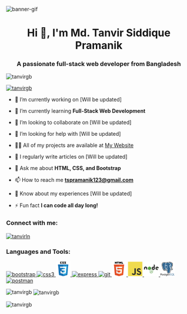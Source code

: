 ![banner-gif](https://github.com/user-attachments/assets/fdbea014-f14c-4d59-a2d0-e11f5d178dfb)

<h1 align="center">Hi 👋, I'm Md. Tanvir Siddique Pramanik</h1>
<h3 align="center">A passionate full-stack web developer from Bangladesh</h3>

<p align="left"> <img src="https://komarev.com/ghpvc/?username=tanvirgb&label=Profile%20views&color=0e75b6&style=flat" alt="tanvirgb" /> </p>

<p align="left"> <a href="https://github.com/ryo-ma/github-profile-trophy"><img src="https://github-profile-trophy.vercel.app/?username=tanvirgb" alt="tanvirgb" /></a> </p>

- 🔭 I’m currently working on [Will be updated]

- 🌱 I’m currently learning **Full-Stack Web Development**

- 👯 I’m looking to collaborate on [Will be updated]

- 🤝 I’m looking for help with [Will be updated]

- 👨‍💻 All of my projects are available at [My Website](https://tanvirgb.github.io/Capstone-Project-2-Personal-Site/)

- 📝 I regularly write articles on [Will be updated]

- 💬 Ask me about **HTML, CSS, and Bootstrap**

- 📫 How to reach me **tspramanik123@gmail.com**

- 📄 Know about my experiences [Will be updated]

- ⚡ Fun fact **I can code all day long!**

<h3 align="left">Connect with me:</h3>
<p align="left">
<a href="https://www.linkedin.com/in/tanvirli/" target="blank"><img align="center" src="https://raw.githubusercontent.com/rahuldkjain/github-profile-readme-generator/master/src/images/icons/Social/linked-in-alt.svg" alt="tanvirln" height="30" width="40" /></a>
</p>

<h3 align="left">Languages and Tools:</h3>
<p align="left"> <a href="https://getbootstrap.com" target="_blank" rel="noreferrer"> <img src="https://getbootstrap.com/docs/5.3/assets/brand/bootstrap-logo.svg" alt="bootstrap" width="40" height="40"/> </a> <a href="https://www.canva.com/" target="_blank" rel="noreferrer"> <img src="https://github.com/tanvirgb/tanvirgb/assets/155874294/22eac92d-b5da-421e-a725-648f208f5c33" alt="css3" width="40" height="40"/> </a> <a href="https://www.w3schools.com/css/" target="_blank" rel="noreferrer"> <img src="https://raw.githubusercontent.com/devicons/devicon/master/icons/css3/css3-original-wordmark.svg" alt="css3" width="40" height="40"/> </a> <a href="https://expressjs.com" target="_blank" rel="noreferrer"> <img src="https://github.com/tanvirgb/tanvirgb/assets/155874294/7f0d314c-87ae-4abf-bda8-73edb6241bab" alt="express" width="40" height="40"/> </a> <a href="https://git-scm.com/" target="_blank" rel="noreferrer"> <img src="https://www.vectorlogo.zone/logos/git-scm/git-scm-icon.svg" alt="git" width="40" height="40"/> </a> <a href="https://www.w3.org/html/" target="_blank" rel="noreferrer"> <img src="https://raw.githubusercontent.com/devicons/devicon/master/icons/html5/html5-original-wordmark.svg" alt="html5" width="40" height="40"/> </a> <a href="https://developer.mozilla.org/en-US/docs/Web/JavaScript" target="_blank" rel="noreferrer"> <img src="https://raw.githubusercontent.com/devicons/devicon/master/icons/javascript/javascript-original.svg" alt="javascript" width="40" height="40"/> </a> <a href="https://nodejs.org" target="_blank" rel="noreferrer"> <img src="https://raw.githubusercontent.com/devicons/devicon/master/icons/nodejs/nodejs-original-wordmark.svg" alt="nodejs" width="40" height="40"/> </a> <a href="https://www.postgresql.org" target="_blank" rel="noreferrer"> <img src="https://raw.githubusercontent.com/devicons/devicon/master/icons/postgresql/postgresql-original-wordmark.svg" alt="postgresql" width="40" height="40"/> </a> <a href="https://postman.com" target="_blank" rel="noreferrer"> <img src="https://www.vectorlogo.zone/logos/getpostman/getpostman-icon.svg" alt="postman" width="40" height="40"/> </a> </p>

<p><img align="left" src="https://github-readme-stats.vercel.app/api/top-langs?username=tanvirgb&show_icons=true&locale=en&layout=compact" alt="tanvirgb" /></p>

<p>&nbsp;<img align="center" src="https://github-readme-stats.vercel.app/api?username=tanvirgb&show_icons=true&locale=en" alt="tanvirgb" /></p>

<p><img align="center" src="https://github-readme-streak-stats.herokuapp.com/?user=tanvirgb&" alt="tanvirgb" /></p>
